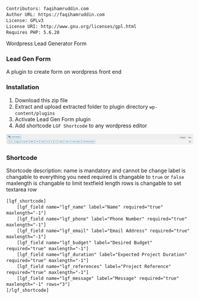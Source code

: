 ```
Contributors: faqihamruddin.com
Author URL: https://faqihamruddin.com
License: GPLv3
License URI: http://www.gnu.org/licenses/gpl.html
Requires PHP: 5.6.20
```
Wordpress Lead Generator Form

### Lead Gen Form

A plugin to create form on wordpress front end

### Installation

1. Download this zip file
2. Extract and upload extracted folder to plugin directory ```wp-content/plugins```
3. Activate Lead Gen Form plugin
4. Add shortcode ```LGF Shortcode``` to any wordpress editor

![alt text](https://github.com/frasamaya/lead-gen-form/blob/main/shortcode.png?raw=true)

### Shortcode
Shortcode description:
name is mandatory and cannot be change
label is changable to everything you need
required is changable to ```true``` or ```false```
maxlength is changable to limit textfield length
rows is changable to set textarea row

```
[lgf_shortcode]
	[lgf_field name="lgf_name" label="Name" required="true" maxlength="-1"]
	[lgf_field name="lgf_phone" label="Phone Number" required="true" maxlength="-1"]
	[lgf_field name="lgf_email" label="Email Address" required="true" maxlength="-1"]
	[lgf_field name="lgf_budget" label="Desired Budget" required="true" maxlength="-1"]
	[lgf_field name="lgf_duration" label="Expected Project Duration" required="true" maxlength="-1"]
	[lgf_field name="lgf_references" label="Project Reference" required="true" maxlength="-1"]
	[lgf_field name="lgf_message" label="Message" required="true" maxlength="-1" rows="3"]
[/lgf_shortcode]
```

